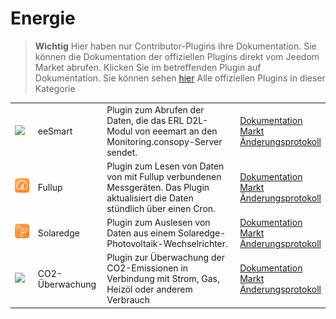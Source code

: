 
# Energie


>**Wichtig**
>Hier haben nur Contributor-Plugins ihre Dokumentation. Sie können die Dokumentation der offiziellen Plugins direkt vom Jeedom Market abrufen. Klicken Sie im betreffenden Plugin auf Dokumentation.
>Sie können sehen [hier](https://market.jeedom.com/index.php?v=d&p=market&type=plugin&categorie=energy) Alle offiziellen Plugins in dieser Kategorie


| | | | |
|--- | --- | --- | ---|
|<img src="eesmart/eesmart_icon.png" class="pluginLogo" width="100" />|eeSmart|Plugin zum Abrufen der Daten, die das ERL D2L-Modul von eeemart an den Monitoring.consopy-Server sendet.|[Dokumentation](https://caelion.github.io/jeedom-plugins-documentation/eeSmart/de_DE/)<br/>[Markt](https://market.jeedom.com/index.php?v=d&p=market_display&id=3933)<br/>[Änderungsprotokoll](https://caelion.github.io/jeedom-plugins-documentation/eeSmart/de_DE/changelog)|
|<img src="fullup/fullup_icon.png" class="pluginLogo" width="100" />|Fullup|Plugin zum Lesen von Daten von mit Fullup verbundenen Messgeräten. Das Plugin aktualisiert die Daten stündlich über einen Cron.|[Dokumentation](https://mips2648.github.io/jeedom-plugins-docs/fullup/de_DE/)<br/>[Markt](https://market.jeedom.com/index.php?v=d&p=market_display&id=3445)<br/>[Änderungsprotokoll](https://mips2648.github.io/jeedom-plugins-docs/fullup/de_DE/changelog)|
|<img src="onduleursolaredge/onduleursolaredge_icon.png" class="pluginLogo" width="100" />|Solaredge|Plugin zum Auslesen von Daten aus einem Solaredge-Photovoltaik-Wechselrichter.|[Dokumentation](https://mips2648.github.io/jeedom-plugins-docs/onduleursolaredge/de_DE/)<br/>[Markt](https://market.jeedom.com/index.php?v=d&p=market_display&id=3440)<br/>[Änderungsprotokoll](https://mips2648.github.io/jeedom-plugins-docs/onduleursolaredge/de_DE/changelog)|
|<img src="suiviCO2/suiviCO2_icon.png" class="pluginLogo" width="100" />|CO2-Überwachung|Plugin zur Überwachung der CO2-Emissionen in Verbindung mit Strom, Gas, Heizöl oder anderem Verbrauch|[Dokumentation](https://agp42.github.io/suiviCO2/fr_FR)<br/>[Markt](https://market.jeedom.com/index.php?v=d&p=market_display&id=3929)<br/>[Änderungsprotokoll](https://agp42.github.io/suiviCO2/de_DE/changelog)|
